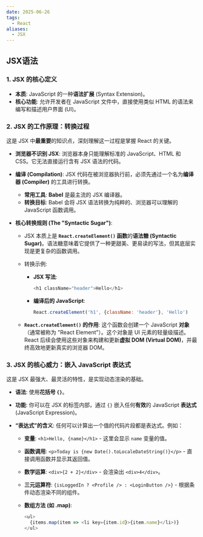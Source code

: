```yaml
---
date: 2025-06-26
tags:
  - React
aliases:
  - JSX
---
```

## JSX语法

### 1. JSX 的核心定义

- **本质**: JavaScript 的一种**语法扩展** (Syntax Extension)。
- **核心功能**: 允许开发者在 JavaScript 文件中，直接使用类似 HTML 的语法来编写和描述用户界面 (UI)。

### 2. JSX 的工作原理：转换过程

这是 JSX 中**最重要**的知识点，深刻理解这一过程是掌握 React 的关键。

- **浏览器不识别 JSX**: 浏览器本身只能理解标准的 JavaScript、HTML 和 CSS。它无法直接运行含有 JSX 语法的代码。

- **编译 (Compilation)**: JSX 代码在被浏览器执行前，必须先通过一个名为**编译器 (Compiler)** 的工具进行转换。

  - **常用工具**: **Babel** 是最主流的 JSX 编译器。
  - **转换目标**: Babel 会将 JSX 语法转换为纯粹的、浏览器可以理解的 JavaScript 函数调用。

- **核心转换规则 (The "Syntactic Sugar")**:

  - JSX 本质上是 **`React.createElement()` 函数**的**语法糖 (Syntactic Sugar)**。语法糖意味着它提供了一种更甜美、更易读的写法，但其底层实现是更复杂的函数调用。

  - 转换示例:

    - **JSX 写法**:

      ```js
      <h1 className="header">Hello</h1>
      ```

    - **编译后的 JavaScript**:

      ```js
      React.createElement('h1', {className: 'header'}, 'Hello')
      ```

  - **`React.createElement()` 的作用**: 这个函数会创建一个 JavaScript **对象**（通常被称为 "React Element"）。这个对象是 UI 元素的轻量级描述。React 后续会使用这些对象来构建和更新**虚拟 DOM (Virtual DOM)**，并最终高效地更新真实的浏览器 DOM。



### 3. JSX 的核心威力：嵌入 JavaScript 表达式

这是 JSX 最强大、最灵活的特性，是实现动态渲染的基础。

- **语法**: 使用**花括号 `{}`**。

- **功能**: 你可以在 JSX 的标签内部，通过 `{}` 嵌入任何**有效**的 JavaScript **表达式** (JavaScript Expression)。

- **“表达式”的含义**: 任何可以计算出一个值的代码片段都是表达式。例如：

  - **变量**: `<h1>Hello, {name}</h1>` - 这里会显示 `name` 变量的值。

  - **函数调用**: `<p>Today is {new Date().toLocaleDateString()}</p>` - 直接调用函数并显示其返回值。

  - **数学运算**: `<div>{2 + 2}</div>` - 会渲染出 `<div>4</div>`。

  - **三元运算符**: `{isLoggedIn ? <Profile /> : <LoginButton />}` - 根据条件动态渲染不同的组件。

  - **数组方法 (如 .map)**:

    ```js
    <ul>
      {items.map(item => <li key={item.id}>{item.name}</li>)}
    </ul>
    ```
